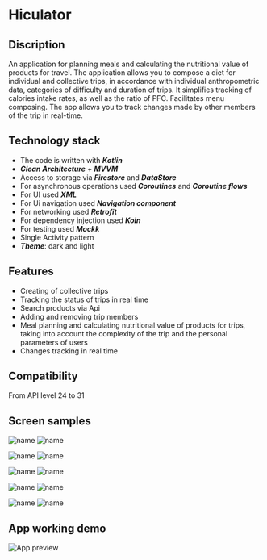 # Hiculator

## Discription
An application for planning meals and calculating the nutritional value of products for travel. The application allows you to compose a diet for individual and collective trips, in accordance with individual anthropometric data, categories of difficulty and duration of trips. It simplifies tracking of calories intake rates, as well as the ratio of PFC. Facilitates menu composing. The app allows you to track changes made by other members of the trip in real-time.

## Technology stack
* The code is written with _**Kotlin**_
* _**Clean Architecture**_ + _**MVVM**_
* Access to storage via _**Firestore**_ and _**DataStore**_
* For asynchronous operations used _**Coroutines**_ and _**Coroutine flows**_
* For UI used _**XML**_
* For Ui navigation used _**Navigation component**_
* For networking used _**Retrofit**_
* For dependency injection used _**Koin**_
* For testing used _**Mockk**_
* Single Activity pattern
* _**Theme**_: dark and light

## Features
* Creating of collective trips
* Tracking the status of trips in real time
* Search products via Api
* Adding and removing trip members
* Meal planning and calculating nutritional value of products for trips, taking into account the complexity of the trip and the personal parameters of users
* Changes tracking in real time


## Compatibility
From API level 24 to 31

## Screen samples
![name](https://github.com/violets-team/Hikeculator/blob/main/preview/trip_list_light_theme.png)
![name](https://github.com/violets-team/Hikeculator/blob/main/preview/trip_creation_dark_theme.png)

![name](https://github.com/violets-team/Hikeculator/blob/main/preview/date_picking_dark_theme.png)
![name](https://github.com/violets-team/Hikeculator/blob/main/preview/member_searching_dark_theme.png)

![name](https://github.com/violets-team/Hikeculator/blob/main/preview/trip_details_light_theme.png)
![name](https://github.com/violets-team/Hikeculator/blob/main/preview/trip_details_dark_theme.png)

![name](https://github.com/violets-team/Hikeculator/blob/main/preview/day_details_dark_theme.png)
![name](https://github.com/violets-team/Hikeculator/blob/main/preview/day_details_light_theme.png)

![name](https://github.com/violets-team/Hikeculator/blob/main/preview/food_search_light_theme.png)
![name](https://github.com/violets-team/Hikeculator/blob/main/preview/food_addition_dark_theme.png)

## App working demo
![App preview](preview/app_preview.gif)
